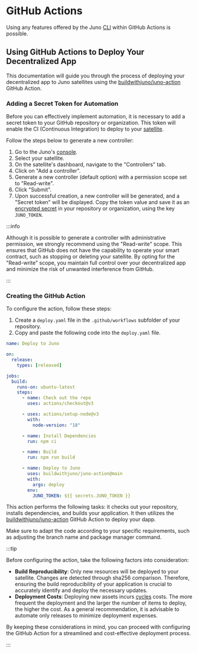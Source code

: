 # GitHub Actions

Using any features offered by the Juno [CLI] within GitHub Actions is possible.

## Using GitHub Actions to Deploy Your Decentralized App

This documentation will guide you through the process of deploying your decentralized app to Juno satellites using the [buildwithjuno/juno-action](https://github.com/junobuild/juno-action) GitHub Action.

### Adding a Secret Token for Automation

Before you can effectively implement automation, it is necessary to add a secret token to your GitHub repository or organization. This token will enable the CI (Continuous Integration) to deploy to your [satellite].

Follow the steps below to generate a new controller:

1. Go to the Juno's [console](https://console.juno.build).
2. Select your satellite.
3. On the satellite's dashboard, navigate to the "Controllers" tab.
4. Click on "Add a controller".
5. Generate a new controller (default option) with a permission scope set to "Read-write".
6. Click "Submit".
7. Upon successful creation, a new controller will be generated, and a "Secret token" will be displayed. Copy the token value and save it as an [encrypted secret](https://docs.github.com/en/actions/security-guides/encrypted-secrets) in your repository or organization, using the key `JUNO_TOKEN`.

:::info

Although it is possible to generate a controller with administrative permission, we strongly recommend using the "Read-write" scope. This ensures that GitHub does not have the capability to operate your smart contract, such as stopping or deleting your satellite. By opting for the "Read-write" scope, you maintain full control over your decentralized app and minimize the risk of unwanted interference from GitHub.

:::

### Creating the GitHub Action

To configure the action, follow these steps:

1. Create a `deploy.yaml` file in the `.github/workflows` subfolder of your repository.
2. Copy and paste the following code into the `deploy.yaml` file.

```yaml
name: Deploy to Juno

on:
  release:
    types: [released]

jobs:
  build:
    runs-on: ubuntu-latest
    steps:
      - name: Check out the repo
        uses: actions/checkout@v3

      - uses: actions/setup-node@v3
        with:
          node-version: "18"

      - name: Install Dependencies
        run: npm ci

      - name: Build
        run: npm run build

      - name: Deploy to Juno
        uses: buildwithjuno/juno-action@main
        with:
          args: deploy
        env:
          JUNO_TOKEN: ${{ secrets.JUNO_TOKEN }}
```

This action performs the following tasks: it checks out your repository, installs dependencies, and builds your application. It then utilizes the [buildwithjuno/juno-action](https://github.com/junobuild/juno-action) GitHub Action to deploy your dapp.

Make sure to adapt the code according to your specific requirements, such as adjusting the branch name and package manager command.

:::tip

Before configuring the action, take the following factors into consideration:

- **Build Reproducibility**: Only new resources will be deployed to your satellite. Changes are detected through sha256 comparison. Therefore, ensuring the build reproducibility of your application is crucial to accurately identify and deploy the necessary updates.
- **Deployment Costs**: Deploying new assets incurs [cycles] costs. The more frequent the deployment and the larger the number of items to deploy, the higher the cost. As a general recommendation, it is advisable to automate only releases to minimize deployment expenses.

By keeping these considerations in mind, you can proceed with configuring the GitHub Action for a streamlined and cost-effective deployment process.

:::

[CLI]: ../miscellaneous/cli.md
[satellite]: ../terminology.md#satellite
[cycles]: ../terminology.md#cycles
